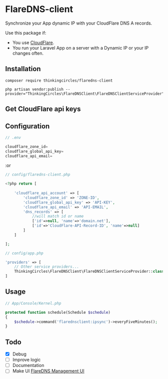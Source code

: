 # FlareDNS-client

Synchronize your App dynamic IP with your CloudFlare DNS A records.

Use this package if:

* You use [CloudFlare](https://cloudflare.com "CloudFlare").
* You run your Laravel App on a server with a Dynamic IP or your IP changes often.



## Installation

```
composer require thinkingcircles/flaredns-client

php artisan vendor:publish --provider="ThinkingCircles\FlareDNSClient\FlareDNSClientServiceProvider"

```

## Get CloudFlare api keys


## Configuration

```php
// .env

cloudflare_zone_id=
cloudflare_global_api_key=
cloudflare_api_email=

```
:or

```php
// config/flaredns-client.php

<?php return [
    
    'cloudflare_api_account' => [
        'cloudflare_zone_id' => 'ZONE-ID',
        'cloudflare_global_api_key' => 'API-KEY',
        'cloudflare_api_email' => 'API-EMAIL',
        'dns_records' => [
        	//will match id or name
            ['id'=>null, 'name'=>'domain.net'],
            ['id'=>'CloudFlare-API-Record-ID', 'name'=>null]
        ]
    ]

];

```


```php
// config/app.php

'providers' => [
    // Other service providers...    
    ThinkingCircles\FlareDNSClient\FlareDNSClientServiceProvider::class,
]

```

## Usage

```php
// App/Console/Kernel.php

protected function schedule(Schedule $schedule)
{
    $schedule->command('flarednsclient:ipsync')->everyFiveMinutes();
}
```



## Todo

- [x] Debug
- [ ] Improve logic 
- [ ] Documentation
- [ ] Make UI [FlareDNS Management UI](https://www.github.com/ThinkingCircles/FlareDNS "FlareDNS Management UI")